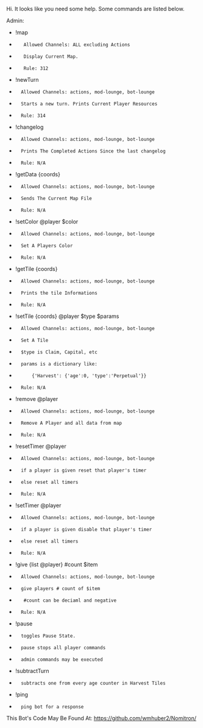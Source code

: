 Hi. It looks like you need some help. Some commands are listed below.

Admin:
-    !map
+        Allowed Channels: ALL excluding Actions
+        Display Current Map.
+        Rule: 312
-    !newTurn
+       Allowed Channels: actions, mod-lounge, bot-lounge
+       Starts a new turn. Prints Current Player Resources
+       Rule: 314
-    !changelog
+       Allowed Channels: actions, mod-lounge, bot-lounge
+       Prints The Completed Actions Since the last changelog
+       Rule: N/A
-    !getData {coords}
+       Allowed Channels: actions, mod-lounge, bot-lounge
+       Sends The Current Map File
+       Rule: N/A
-    !setColor @player $color
+       Allowed Channels: actions, mod-lounge, bot-lounge
+       Set A Players Color
+       Rule: N/A
-    !getTile {coords}
+       Allowed Channels: actions, mod-lounge, bot-lounge
+       Prints the tile Informations
+       Rule: N/A
-    !setTile {coords} @player $type $params
+       Allowed Channels: actions, mod-lounge, bot-lounge
+       Set A Tile
+       $type is Claim, Capital, etc
+       params is a dictionary like:
+           {'Harvest': {'age':0, 'type':'Perpetual'}}
+       Rule: N/A
-    !remove @player
+       Allowed Channels: actions, mod-lounge, bot-lounge
+       Remove A Player and all data from map
+       Rule: N/A
-    !resetTimer @player
+       Allowed Channels: actions, mod-lounge, bot-lounge
+       if a player is given reset that player's timer
+       else reset all timers
+       Rule: N/A
-    !setTimer @player
+       Allowed Channels: actions, mod-lounge, bot-lounge
+       if a player is given disable that player's timer
+       else reset all timers
+       Rule: N/A
-    !give {list @player} #count $item
+       Allowed Channels: actions, mod-lounge, bot-lounge
+       give players # count of $item
+        #count can be deciaml and negative
+       Rule: N/A
-    !pause
+       toggles Pause State.
+       pause stops all player commands 
+       admin commands may be executed
-    !subtractTurn
+       subtracts one from every age counter in Harvest Tiles
-    !ping
+       ping bot for a response
This Bot's Code May Be Found At:
https://github.com/wmhuber2/Nomitron/